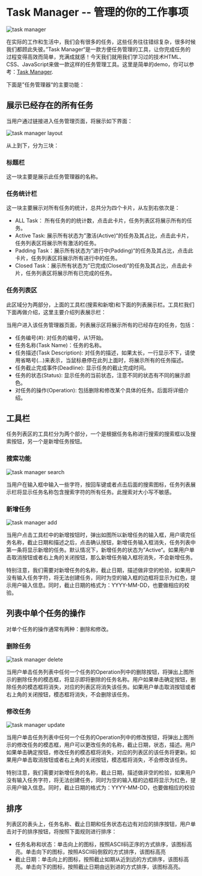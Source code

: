 # Task Manager -- 管理的你的工作事项

![task manager](https://icon.qiantucdn.com/20200617/16e0d6708bdbc64f4f7e9c6929928de72)

在实际的工作和生活中，我们会有很多的任务，这些任务往往错综复杂，很多时候我们都顾此失彼。”Task Manager“是一款方便任务管理的工具，让你完成任务的过程变得高效而简单，充满成就感！今天我们就用我们学习过的技术HTML、CSS、JavaScript来做一款这样的任务管理工具。这里是简单的demo，你可以参考：[Task Manager](https://web-practices.github.io/task-manager/).

下面是”任务管理器“的主要功能：

## 展示已经存在的所有任务

当用户通过链接进入任务管理页面，将展示如下界面：

![task manager layout](https://icon.qiantucdn.com/20200617/c1185dd907c91f2b4155b8f1d9c913f22)

从上到下，分为三块：

### 标题栏

这一块主要是展示此任务管理器的名称。

### 任务统计栏

这一块主要展示对所有任务的统计，总共分为四个卡片，从左到右依次是：

* ALL Task： 所有任务的的统计数，点击此卡片，任务列表区将展示所有的任务。
* Active Task: 展示所有状态为”激活(Active)“的任务及其占比，点击此卡片，任务列表区将展示所有激活的任务。
* Padding Task：展示所有状态为”进行中(Padding)“的任务及其占比，点击此卡片，任务列表区将展示所有进行中的任务。
* Closed Task：展示所有状态为”已完成(Closed)“的任务及其占比，点击此卡片，任务列表区将展示所有已完成的任务。

### 任务列表区

此区域分为两部分，上面的工具栏(搜索和新增)和下面的列表展示栏。工具栏我们下面再做介绍，这里主要介绍列表展示栏：

当用户进入该任务管理器页面，列表展示区将展示所有的已经存在的任务，包括：

* 任务编号(#): 对任务的编号，从1开始。
* 任务名称(Task Name)：任务的名称。
* 任务描述(Task Description): 对任务的描述，如果太长，一行显示不下，请使用省略号(...)来表示，当鼠标悬停在此列上面时，将展示所有的任务描述。
* 任务截止完成事件(Deadline): 显示任务的截止完成时间。
* 任务的状态(Status): 显示任务的当前状态，注意不同的状态有不同的展示颜色。
* 对任务的操作(Operation): 包括删除和修改某个具体的任务。后面将详细介绍。

## 工具栏

任务列表区的工具栏分为两个部分，一个是根据任务名称进行搜索的搜索框以及搜索按钮，另一个是新增任务按钮。

### 搜索功能

![task manager search](https://icon.qiantucdn.com/20200618/e9bb43b097c93f8074c810ab31c156ff2)

当用户在输入框中输入一些字符，按回车键或者点击后面的搜索图标，任务列表展示栏将显示任务名称包含搜索字符的所有任务。此搜索对大小写不敏感。

### 新增任务

![task manager add](https://icon.qiantucdn.com/20200618/5f951e5897b9f066e14fd38b62f41e762)

当用户点击工具栏中的新增按钮时，弹出如图所以新增任务的输入框，用户填完任务名称，截止日期和描述之后，点击确认按钮，新增任务输入框消失，任务列表中第一条将显示新增的任务。默认情况下，新增任务的状态为”Active“。如果用户单击取消按钮或者右上角的关闭按钮，那么新增任务输入框将消失，不会新增任务。

特别注意，我们需要对新增任务的名称，截止日期，描述做非空的检验，如果用户没有输入任务字符，将无法创建任务，同时为空的输入框的边框将显示为红色，提示用户输入信息。同时，截止日期的格式为：YYYY-MM-DD，也要做相应的校验。

## 列表中单个任务的操作

对单个任务的操作通常有两种：删除和修改。

### 删除任务

![task manager delete](https://icon.qiantucdn.com/20200618/cea86edc103333ca1999f4eefbe9bbab2)

当用户单击任务列表中任何一个任务的Operation列中的删除按钮，将弹出上图所示的删除任务的模态框，将显示即将删除的任务名称。用户如果单击确定按钮，删除任务的模态框将消失，对应的列表区将消失该任务。如果用户单击取消按钮或者右上角的关闭按钮，模态框将消失，不会删除该任务。

### 修改任务

![task manager update](https://icon.qiantucdn.com/20200618/fb07cc14a1628866558fb0e36d330cde2)

当用户单击任务列表中任何一个任务的Operation列中的修改按钮，将弹出上图所示的修改任务的模态框，用户可以更改任务的名称，截止日期，状态，描述。用户如果单击确定按钮，修改任务的模态框将消失，对应的列表区的该任务将更新。如果用户单击取消按钮或者右上角的关闭按钮，模态框将消失，不会修改该任务。

特别注意，我们需要对新增任务的名称，截止日期，描述做非空的检验，如果用户没有输入任务字符，将无法创建任务，同时为空的输入框的边框将显示为红色，提示用户输入信息。同时，截止日期的格式为：YYYY-MM-DD，也要做相应的校验

## 排序

列表区的表头上，任务名称、截止日期和任务状态右边有对应的排序按钮，用户单击对于的排序按钮，将按照下面规则进行排序：

* 任务名称和状态：单击向上的图标，按照ASCII码正序的方式排序，该图标高亮。单击向下的图标，按照ASCII码倒叙的方式排序，该图标高亮
* 截止日期：单击向上的图标，按照截止如期从近到远的方式排序，该图标高亮。单击向下的图标，按照截止日期由远到进的方式排序，该图标高亮。

